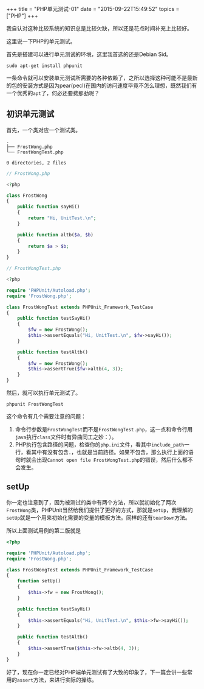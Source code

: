 +++
title  = "PHP单元测试-01"
date = "2015-09-22T15:49:52"
topics = ["PHP"]
+++


我自认对这种比较系统的知识总是比较欠缺，所以还是花点时间补充上比较好。

这里说一下PHP的单元测试。

首先是搭建可以进行单元测试的环境，这里我首选的还是Debian Sid。

```
sudo apt-get install phpunit
```

一条命令就可以安装单元测试所需要的各种依赖了，之所以选择这种可能不是最新的包的安装方式是因为pear(pecl)在国内的访问速度毕竟不怎么理想，既然我们有一个优秀的`apt`了，何必还要费那劲呢？

## 初识单元测试

首先，一个类对应一个测试类。

```
.
├── FrostWong.php
└── FrostWongTest.php

0 directories, 2 files
```

```php
// FrostWong.php

<?php

class FrostWong
{
    public function sayHi()
    {
        return "Hi, UnitTest.\n";
    }

    public function altb($a, $b)
    {
        return $a > $b;
    }
}
```

```php
// FrostWongTest.php

<?php

require 'PHPUnit/Autoload.php';
require 'FrostWong.php';

class FrostWongTest extends PHPUnit_Framework_TestCase
{
    public function testSayHi()
    {
        $fw = new FrostWong();
        $this->assertEquals("Hi, UnitTest.\n", $fw->sayHi());
    }

    public function testAltb()
    {
        $fw = new FrostWong();
        $this->assertTrue($fw->altb(4, 3));
    }
}
```

然后，就可以执行单元测试了。

`phpunit FrostWongTest`

这个命令有几个需要注意的问题：

1. 命令行参数是`FrostWongTest`而不是`FrostWongTest.php`，这一点和命令行用`java`执行`class`文件时有异曲同工之妙：）。
2. PHP执行包含路径的问题，检查你的`php.ini`文件，看其中`include_path`一行，看其中有没有包含`.`，也就是当前路径。如果不包含，那么执行上面的语句时就会出现`Cannot open file FrostWongTest.php`的错误，然后什么都不会发生。

## setUp

你一定也注意到了，因为被测试的类中有两个方法，所以就初始化了两次`FrostWong`类，PHPUnit当然给我们提供了更好的方式，那就是`setUp`，我理解的`setUp`就是一个用来初始化需要的变量的模板方法。同样的还有`tearDown`方法。

所以上面测试用例的第二版就是

```php
<?php

require 'PHPUnit/Autoload.php';
require 'FrostWong.php';

class FrostWongTest extends PHPUnit_Framework_TestCase
{
    function setUp()
    {
        $this->fw = new FrostWong();
    }

    public function testSayHi()
    {
        $this->assertEquals("Hi, UnitTest.\n", $this->fw->sayHi());
    }

    public function testAltb()
    {
        $this->assertTrue($this->fw->altb(4, 3));
    }
}
```

好了，现在你一定已经对PHP端单元测试有了大致的印象了，下一篇会讲一些常用的`assert`方法，来进行实际的操练。
